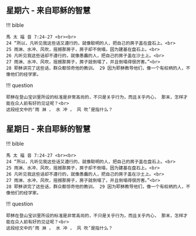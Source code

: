 

## 星期六 - 来自耶稣的智慧


!!! bible

    馬 太 福 音 7:24-27 <br><br>
    24 “所以，凡听见我这些话又遵行的，就像聪明的人，把自己的房子盖在盘石上。<br>
    25 雨淋、水冲、风吹，摇撼那房子，房子却不倒塌，因为建基在盘石上。<br>
    26 凡听见我这些话却不遵行的，就像愚蠢的人，把自己的房子盖在沙土上。<br>
    27 雨淋、水冲、风吹，摇撼那房子，房子就倒塌了，并且倒塌得很厉害。”<br>
    28 耶稣讲完了这些话，群众都惊奇他的教训。 29 因为耶稣教导他们，像一个有权柄的人，不像他们的经学家。

!!! question

    耶稣在登山宝训里所设的标准是非常高尚的，不只是关乎行为，而且关乎内心， 那末，怎样才能在众人前有好的见证呢？<br>
    这段经文中的‘雨 淋 ， 水 冲 ， 风 吹’是指什么？

## 星期日 - 来自耶稣的智慧


!!! bible

    馬 太 福 音 7:24-27 <br><br>
    24 “所以，凡听见我这些话又遵行的，就像聪明的人，把自己的房子盖在盘石上。<br>
    25 雨淋、水冲、风吹，摇撼那房子，房子却不倒塌，因为建基在盘石上。<br>
    26 凡听见我这些话却不遵行的，就像愚蠢的人，把自己的房子盖在沙土上。<br>
    27 雨淋、水冲、风吹，摇撼那房子，房子就倒塌了，并且倒塌得很厉害。”<br>
    28 耶稣讲完了这些话，群众都惊奇他的教训。 29 因为耶稣教导他们，像一个有权柄的人，不像他们的经学家。

!!! question

    耶稣在登山宝训里所设的标准是非常高尚的，不只是关乎行为，而且关乎内心， 那末，怎样才能在众人前有好的见证呢？<br>
    这段经文中的‘雨 淋 ， 水 冲 ， 风 吹’是指什么？